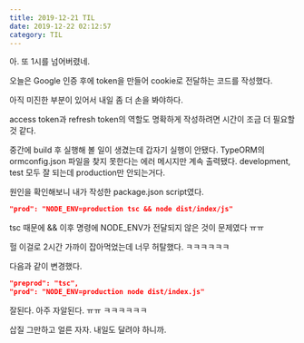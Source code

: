 ```yaml
---
title: 2019-12-21 TIL
date: 2019-12-22 02:12:57
category: TIL
---
```


아. 또 1시를 넘어버렸네.

오늘은 Google 인증 후에 token을 만들어 cookie로 전달하는 코드를 작성했다.

아직 미진한 부분이 있어서 내일 좀 더 손을 봐야하다.

access token과 refresh token의 역할도 명확하게 작성하려면 시간이 조금 더 필요할 것 같다.

중간에 build 후 실행해 볼 일이 생겼는데 갑자기 실행이 안됐다. TypeORM의 ormconfig.json 파일을 찾지 못한다는 에러 메시지만 계속 출력됐다. development, test 모두 잘 되는데 production만 안되는거다.

원인을 확인해보니 내가 작성한 package.json script였다.

```json
"prod": "NODE_ENV=production tsc && node dist/index/js"
```

tsc 때문에 && 이후 명령에 NODE_ENV가 전달되지 않은 것이 문제였다 ㅠㅠ

헐 이걸로 2시간 가까이 잡아먹었는데 너무 허탈했다. ㅋㅋㅋㅋㅋㅋ

다음과 같이 변경했다.

```json
"preprod": "tsc",
"prod": "NODE_ENV=production node dist/index.js"
```

잘된다. 아주 자알된다. ㅠㅠ ㅋㅋㅋㅋㅋㅋ

삽질 그만하고 얼른 자자. 내일도 달려야 하니까.
